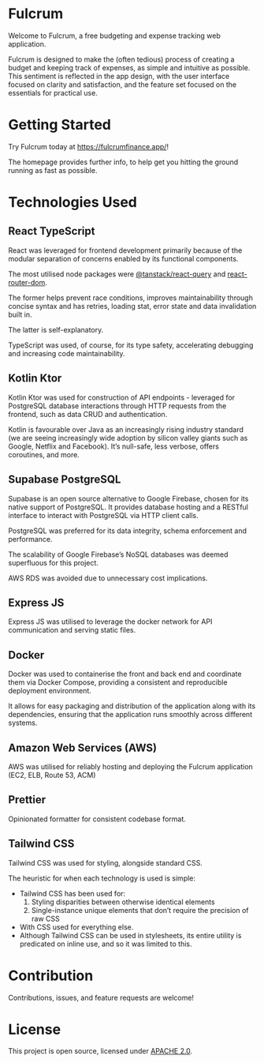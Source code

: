 # Fulcrum

Welcome to Fulcrum, a free budgeting and expense tracking web application.

Fulcrum is designed to make the (often tedious) process of creating a budget and keeping track of expenses, as simple and intuitive as possible. This sentiment is reflected in the app design, with the user interface focused on clarity and satisfaction, and the feature set focused on the essentials for practical use.



# Getting Started

Try Fulcrum today at https://fulcrumfinance.app/!

The homepage provides further info, to help get you hitting the ground running as fast as possible.


# Technologies Used

## React TypeScript

React was leveraged for frontend development primarily because of the modular separation of concerns enabled by its functional components.

The most utilised node packages were [@tanstack/react-query](https://www.npmjs.com/package/@tanstack/react-query) and [react-router-dom](https://www.npmjs.com/package/react-router).

The former helps prevent race conditions, improves maintainability through concise syntax and has retries, loading stat, error state and data invalidation built in.

The latter is self-explanatory.

TypeScript was used, of course, for its type safety, accelerating debugging and increasing code maintainability.


## Kotlin Ktor

Kotlin Ktor was used for construction of API endpoints - leveraged for PostgreSQL database interactions through HTTP requests from the frontend, such as data CRUD and authentication.

Kotlin is favourable over Java as an increasingly rising industry standard (we are seeing increasingly wide adoption by silicon valley giants such as Google, Netflix and Facebook). It’s null-safe, less verbose, offers coroutines, and more.


## Supabase PostgreSQL

Supabase is an open source alternative to Google Firebase, chosen for its native support of PostgreSQL. It provides database hosting and a RESTful interface to interact with PostgreSQL via HTTP client calls.

PostgreSQL was preferred for its data integrity, schema enforcement and performance.

The scalability of Google Firebase’s NoSQL databases was deemed superfluous for this project.

AWS RDS was avoided due to unnecessary cost implications.


## Express JS

Express JS was utilised to leverage the docker network for API communication and serving static files.


## Docker

Docker was used to containerise the front and back end and coordinate them via Docker Compose, providing a consistent and reproducible deployment environment.

It allows for easy packaging and distribution of the application along with its dependencies, ensuring that the application runs smoothly across different systems.


## Amazon Web Services (AWS)

AWS was utilised for reliably hosting and deploying the Fulcrum application (EC2, ELB, Route 53, ACM)


## Prettier

Opinionated formatter for consistent codebase format.


## Tailwind CSS

Tailwind CSS was used for styling, alongside standard CSS.

The heuristic for when each technology is used is simple:

- Tailwind CSS has been used for:
    1. Styling disparities between otherwise identical elements
    2. Single-instance unique elements that don’t require the precision of raw CSS
- With CSS used for everything else.
- Although Tailwind CSS can be used in stylesheets, its entire utility is predicated on inline use, and so it was limited to this.


# Contribution

Contributions, issues, and feature requests are welcome!


# License

This project is open source, licensed under [APACHE 2.0](https://github.com/WeiChongDevelops/Fulcrum/blob/main/LICENSE).
